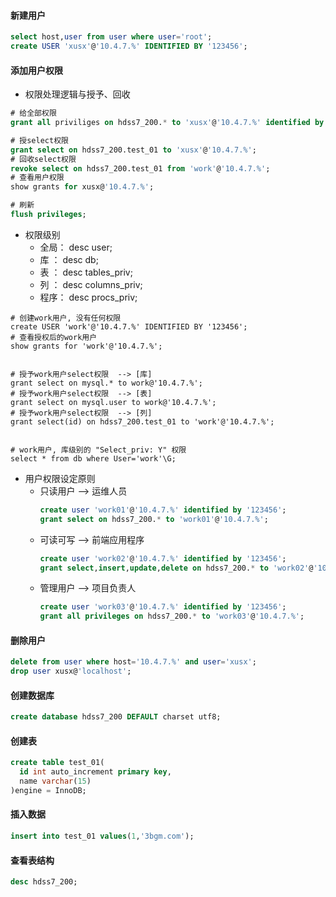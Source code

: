 #### 新建用户
``` sql
select host,user from user where user='root';
create USER 'xusx'@'10.4.7.%' IDENTIFIED BY '123456';
```

#### 添加用户权限
- 权限处理逻辑与授予、回收
``` sql
# 给全部权限
grant all priviliges on hdss7_200.* to 'xusx'@'10.4.7.%' identified by '123456';

# 授select权限
grant select on hdss7_200.test_01 to 'xusx'@'10.4.7.%';
# 回收select权限
revoke select on hdss7_200.test_01 from 'work'@'10.4.7.%';
# 查看用户权限
show grants for xusx@'10.4.7.%';

# 刷新
flush privileges;
```
- 权限级别
  - 全局：    desc user;
  - 库  ：    desc db;
  - 表  ：    desc tables_priv;
  - 列  ：    desc columns_priv;
  - 程序：    desc procs_priv;
``` shell
# 创建work用户, 没有任何权限
create USER 'work'@'10.4.7.%' IDENTIFIED BY '123456';
# 查看授权后的work用户
show grants for 'work'@'10.4.7.%';


# 授予work用户select权限  --> [库]
grant select on mysql.* to work@'10.4.7.%';
# 授予work用户select权限  --> [表]
grant select on mysql.user to work@'10.4.7.%';
# 授予work用户select权限  --> [列]
grant select(id) on hdss7_200.test_01 to 'work'@'10.4.7.%';


# work用户, 库级别的 "Select_priv: Y" 权限
select * from db where User='work'\G;
```
- 用户权限设定原则
  - 只读用户  -->  运维人员
    ``` sql
    create user 'work01'@'10.4.7.%' identified by '123456';
    grant select on hdss7_200.* to 'work01'@'10.4.7.%';
    ```
  - 可读可写  -->  前端应用程序
    ``` sql
    create user 'work02'@'10.4.7.%' identified by '123456';
    grant select,insert,update,delete on hdss7_200.* to 'work02'@'10.4.7.%';
    ```
  - 管理用户  -->  项目负责人
    ``` sql
    create user 'work03'@'10.4.7.%' identified by '123456';
    grant all privileges on hdss7_200.* to 'work03'@'10.4.7.%';
    ```
#### 删除用户
``` sql
delete from user where host='10.4.7.%' and user='xusx';
drop user xusx@'localhost';
```


#### 创建数据库
``` sql
create database hdss7_200 DEFAULT charset utf8;
```

#### 创建表
``` sql
create table test_01(
  id int auto_increment primary key, 
  name varchar(15)
)engine = InnoDB;
```

#### 插入数据
``` sql
insert into test_01 values(1,'3bgm.com');
```

#### 查看表结构
``` sql
desc hdss7_200;
``` 
